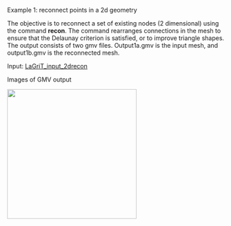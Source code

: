 
 Example 1: reconnect points in a 2d geometry

  The objective is to reconnect a set of existing nodes (2
  dimensional) using the command **recon**. The command rearranges connections in the mesh to ensure that the Delaunay criterion is satisfied, or to
  improve triangle shapes.
  The output consists of two gmv files. Output1a.gmv is the input
  mesh, and output1b.gmv is the reconnected mesh.

Input: [LaGriT_input_2drecon](../lagrit_input_2drecon) 

 Images of GMV output

<img height="300" width="300" src="https://lanl.github.io/LaGriT/assets/images/image1_tn.gif">
